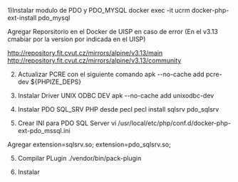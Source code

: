 1)Instalar modulo de PDO y PDO_MYSQL
docker exec -it ucrm docker-php-ext-install pdo_mysql

Agregar Reporsitorio en el Docker de UISP en caso de error
(En el v3.13 cmabiar por la version por indicada en el UISP)

http://repository.fit.cvut.cz/mirrors/alpine/v3.13/main 
http://repository.fit.cvut.cz/mirrors/alpine/v3.13/community

2) Actualizar PCRE con el siguiente comando
apk --no-cache add pcre-dev ${PHPIZE_DEPS}

3) Instalar Driver UNIX ODBC DEV
apk --no-cache add unixodbc-dev

4) Instalar PDO SQL_SRV PHP desde pecl
pecl install sqlsrv pdo_sqlsrv

5) Crear INI para PDO SQL Server
vi /usr/local/etc/php/conf.d/docker-php-ext-pdo_mssql.ini

Agregar
extension=sqlsrv.so;
extension=pdo_sqlsrv.so;

5) Compilar PLugin
./vendor/bin/pack-plugin

6) Instalar


